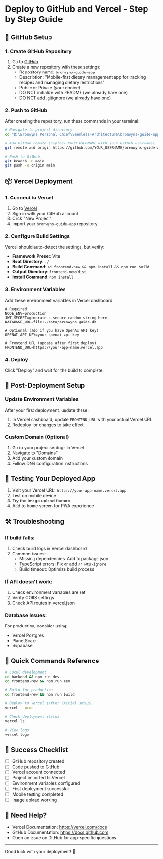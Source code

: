 # Deploy to GitHub and Vercel - Step by Step Guide

## 🚀 GitHub Setup

### 1. Create GitHub Repository

1. Go to [GitHub](https://github.com/new)
2. Create a new repository with these settings:
   - Repository name: `bronwyns-guide-app`
   - Description: "Mobile-first dietary management app for tracking recipes and managing dietary restrictions"
   - Public or Private (your choice)
   - DO NOT initialize with README (we already have one)
   - DO NOT add .gitignore (we already have one)

### 2. Push to GitHub

After creating the repository, run these commands in your terminal:

```bash
# Navigate to project directory
cd "D:\Bronwyns Personal Chief\Seemless-Architecture\bronwyns-guide-app"

# Add GitHub remote (replace YOUR_USERNAME with your GitHub username)
git remote add origin https://github.com/YOUR_USERNAME/bronwyns-guide-app.git

# Push to GitHub
git branch -M main
git push -u origin main
```

## 📦 Vercel Deployment

### 1. Connect to Vercel

1. Go to [Vercel](https://vercel.com)
2. Sign in with your GitHub account
3. Click "New Project"
4. Import your `bronwyns-guide-app` repository

### 2. Configure Build Settings

Vercel should auto-detect the settings, but verify:

- **Framework Preset**: Vite
- **Root Directory**: `./`
- **Build Command**: `cd frontend-new && npm install && npm run build`
- **Output Directory**: `frontend-new/dist`
- **Install Command**: `npm install`

### 3. Environment Variables

Add these environment variables in Vercel dashboard:

```env
# Required
NODE_ENV=production
JWT_SECRET=generate-a-secure-random-string-here
DATABASE_URL=file:./data/bronwyns-guide.db

# Optional (add if you have OpenAI API key)
OPENAI_API_KEY=your-openai-api-key

# Frontend URL (update after first deploy)
FRONTEND_URL=https://your-app-name.vercel.app
```

### 4. Deploy

Click "Deploy" and wait for the build to complete.

## 🔧 Post-Deployment Setup

### Update Environment Variables

After your first deployment, update these:

1. In Vercel dashboard, update `FRONTEND_URL` with your actual Vercel URL
2. Redeploy for changes to take effect

### Custom Domain (Optional)

1. Go to your project settings in Vercel
2. Navigate to "Domains"
3. Add your custom domain
4. Follow DNS configuration instructions

## 📱 Testing Your Deployed App

1. Visit your Vercel URL: `https://your-app-name.vercel.app`
2. Test on mobile device
3. Try the image upload feature
4. Add to home screen for PWA experience

## 🛠️ Troubleshooting

### If build fails:

1. Check build logs in Vercel dashboard
2. Common issues:
   - Missing dependencies: Add to package.json
   - TypeScript errors: Fix or add `// @ts-ignore`
   - Build timeout: Optimize build process

### If API doesn't work:

1. Check environment variables are set
2. Verify CORS settings
3. Check API routes in vercel.json

### Database Issues:

For production, consider using:
- Vercel Postgres
- PlanetScale
- Supabase

## 📝 Quick Commands Reference

```bash
# Local development
cd backend && npm run dev
cd frontend-new && npm run dev

# Build for production
cd frontend-new && npm run build

# Deploy to Vercel (after initial setup)
vercel --prod

# Check deployment status
vercel ls

# View logs
vercel logs
```

## 🎉 Success Checklist

- [ ] GitHub repository created
- [ ] Code pushed to GitHub
- [ ] Vercel account connected
- [ ] Project imported to Vercel
- [ ] Environment variables configured
- [ ] First deployment successful
- [ ] Mobile testing completed
- [ ] Image upload working

## 📧 Need Help?

- Vercel Documentation: https://vercel.com/docs
- GitHub Documentation: https://docs.github.com
- Open an issue on GitHub for app-specific questions

---

Good luck with your deployment! 🚀